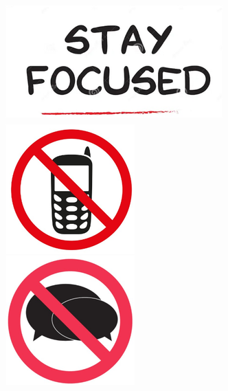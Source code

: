 
<img src="images/stay focused.jpg" alt="drawing" width="700"/>

<p float="left">
<img src="images/movil prohibido.jpg" alt="drawing" width="300"/> &nbsp;&nbsp; 
<img src="images/charlar prohibido.jpg" alt="drawing" width="300"/> 
</p>
